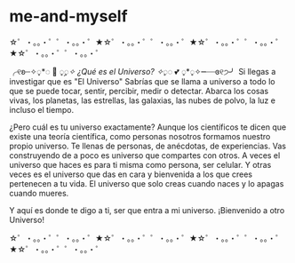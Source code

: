 # me-and-myself
☆゜・。。・゜゜・。。・゜★☆゜・。。・゜゜・。。・゜★☆゜・。。・゜゜・。。・゜★☆゜・。。・゜゜・。。・゜

╭୧ʚ┄✧◌̥*◌ :rose: ◌̥*̣◌̥✧
¿Qué es el Universo?
✧◌̥*◌ :two_hearts: ◌̥*◌̥✧┉┈┈ɞ୧੭╯
Si llegas a investigar que es "El Universo" Sabrías que se llama a universo a todo lo que se puede tocar, sentir, percibir, medir o detectar. Abarca los cosas vivas, los planetas, las estrellas, las galaxias, las nubes de polvo, la luz e incluso el tiempo.

¿Pero cuál es tu universo exactamente? Aunque los científicos te dicen que existe una teoría científica, como personas nosotros formamos nuestro propio universo. Te llenas de personas, de anécdotas, de experiencias. Vas construyendo de a poco es universo que compartes con otros. A veces el universo que haces es para ti misma como persona, ser celular. Y otras veces es el universo que das en cara y bienvenida a los que crees pertenecen a tu vida. El universo que solo creas cuando naces y lo apagas cuando mueres. 

Y aquí es donde te digo a ti, ser que entra a mi universo. ¡Bienvenido a otro Universo! 

☆゜・。。・゜゜・。。・゜★☆゜・。。・゜゜・。。・゜★☆゜・。。・゜゜・。。・゜★☆゜・。。・゜゜・。。・゜
